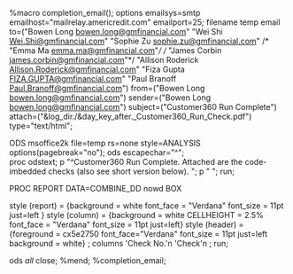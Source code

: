 %macro completion_email();
     options emailsys=smtp emailhost="mailrelay.americredit.com" emailport=25;
           filename temp email
                to=("Bowen Long <bowen.long@gmfinancial.com>"
                    "Wei Shi <Wei.Shi@gmfinancial.com>"
					"Sophie Zu <sophie.zu@gmfinancial.com>"
/*					"Emma Ma <emma.ma@gmfinancial.com>"*/
/*					"James Corbin <james.corbin@gmfinancial.com>"*/
                   "Allison Roderick <Allison.Roderick@gmfinancial.com>"
                   "Fiza Gupta <FIZA.GUPTA@gmfinancial.com>"
                   "Paul Branoff <Paul.Branoff@gmfinancial.com>")
                  from=("Bowen Long <bowen.long@gmfinancial.com>")
                  sender=("Bowen Long <bowen.long@gmfinancial.com>")
                  subject=("Customer360 Run Complete")
                  attach=("&log_dir./&day_key_after._Customer360_Run_Check.pdf")
                  type="text/html";

ODS msoffice2k file=temp rs=none style=ANALYSIS options(pagebreak="no");
     ods escapechar="^";  
     proc odstext;
           p "^Customer360 Run Complete. 
			   Attached are the code-imbedded checks (also see short version below). 
			    ";
				p " ";
     run;

PROC REPORT DATA=COMBINE_DD nowd BOX

style (report) = {background = white
font_face = "Verdana" font_size = 11pt just=left }
style (column) = {background = white CELLHEIGHT = 2.5%
font_face = "Verdana" font_size = 11pt just=left}
style (header) = {foreground = cx5e2750 font_face="Verdana"
font_size = 11pt just=left
background = white} ;
columns 'Check No.'n 'Check'n
;
run;

ods _all_ close;
%mend;
%completion_email;
